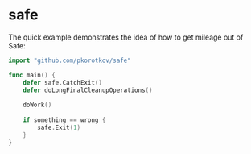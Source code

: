 # safe
The quick example demonstrates the idea of how to get mileage out of Safe:
```go
import "github.com/pkorotkov/safe"

func main() {
    defer safe.CatchExit()
    defer doLongFinalCleanupOperations()
    
    doWork()
    
    if something == wrong {
        safe.Exit(1)
    }
}
```

